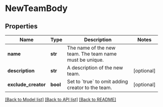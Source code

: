# NewTeamBody

## Properties
Name | Type | Description | Notes
------------ | ------------- | ------------- | -------------
**name** | **str** | The name of the new team. The team name must be unique. | 
**description** | **str** | A description of the new team. | [optional] 
**exclude_creator** | **bool** | Set to &#x60;true&#x60; to omit adding creator to the team. | [optional] 

[[Back to Model list]](../README.md#documentation-for-models) [[Back to API list]](../README.md#documentation-for-api-endpoints) [[Back to README]](../README.md)


